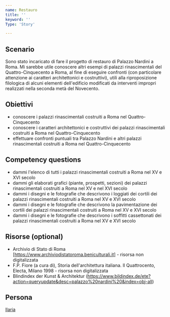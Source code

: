 ```yaml
---
name: Restauro
title: ''
keyword: ''
Type: 'Story'

---
```


## Scenario
Sono stato incaricato di fare il progetto di restauro di Palazzo Nardini a Roma. Mi sarebbe utile conoscere altri esempi di palazzi rinascimentali del Quattro-Cinquecento a Roma, al fine di eseguire confronti (con particolare attenzione ai caratteri architettonici e costruttivi), utili alla riproposizione filologica di alcuni elementi dell'edificio modificati da interventi impropri realizzati nella seconda metà del Novecento.

## Obiettivi
- conoscere i palazzi rinascimentali costruiti a Roma nel Quattro-Cinquecento
- conoscere i caratteri architettonici e costruttivi dei palazzi rinascimentali costruiti a Roma nel Quattro-Cinquecento
- effettuare confronti puntuali tra Palazzo Nardini e altri palazzi rinascimentali costruiti a Roma nel Quattro-Cinquecento

## Competency questions
- dammi l'elenco di tutti i palazzi rinascimentali costruiti a Roma nel XV e XVI secolo
- dammi gli elaborati grafici (piante, prospetti, sezioni) dei palazzi rinascimentali costruiti a Roma nel XV e nel XVI secolo
- dammi i disegni e le fotografie che descrivono i loggiati dei cortili dei palazzi rinascimentali costruiti a Roma nel XV e XVI secolo
- dammi i disegni e le fotografie che descrivono la pavimentazione dei cortili dei palazzi rinascimentali costruiti a Roma nel XV e XVI secolo
- dammi i disegni e le fotografie che descrivono i soffitti cassettonati dei palazzi rinascimentali costruiti a Roma nel XV e XVI secolo


## Risorse (optional)
- Archivio di Stato di Roma [https://www.archiviodistatoroma.beniculturali.it] - risorsa non digitalizzata
- F.P. Fiore (a cura di), Storia dell'architettura italiana. Il Quattrocento, Electa, Milano 1998 - risorsa non digitalizzata
- Blindindex der Kunst & Architektur (https://www.bildindex.de/ete?action=queryupdate&desc=palazzo%20nardini%20&index=obj-all)

## Persona
[Ilaria](https://github.com/read-project/stories/blob/main/Persona/Ilaria.md) 
